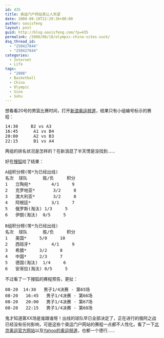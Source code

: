 ```yaml
---
id: 435
title: 奥运门户网站真让人失望
date: 2008-08-18T22:29:36+00:00
author: oasisfeng
layout: post
guid: http://blog.oasisfeng.com/?p=435
permalink: /2008/08/18/olympic-china-sites-suck/
dsq_thread_id:
  - "250427844"
  - "250427844"
categories:
  - Internet
  - Life
tags:
  - "2008"
  - Basketball
  - China
  - Olympic
  - Sina
  - Sohu
---
```

想看看20号的男篮比赛时间，打开[新浪奥运频道](http://2008.sina.com.cn/)，结果只有小组编号标示的赛程：

<pre>14:30	   B2 vs A3
16:45	   A1 vs B4
20:00	   A2 vs B3
22:15	   B1 vs A4</pre>

两组的排名状况是怎样的？在新浪逛了半天愣是没找到……

好在[搜狐](http://2008.sohu.com/)给了结果：

<pre>A组积分榜(带*为已经出线)
名次 	球队 		胜/负 	积分
1 	立陶宛*		4/1 	9
2 	克罗地亚*		3/2 	8
3 	澳大利亚*		3/2 	8
4 	阿根廷*		3/1 	7
5 	俄罗斯(淘汰)	1/3 	5
6 	伊朗(淘汰)	0/5 	5

B组积分榜(带*为已经出线)
名次 	球队 		胜/负 	积分
1 	美国*		5/0 	10
2 	西班牙*		4/1 	9
3 	希腊*		3/2 	8
4 	中国*		2/3 	7
5 	德国(淘汰)	1/4 	6
6 	安哥拉(淘汰)	0/5 	5</pre>

不过看了一下搜狐的赛程预告，更扯：

<pre>08-20	14:30	男子1/4决赛 - 第65场
08-20	16:45	男子1/4决赛 - 第66场
08-20	20:00	男子1/4决赛 - 第67场
08-20	22:15	男子1/4决赛 - 第68场</pre>

鬼才知道第XX场是谁跟谁呀！出线的球队早已全部决定了，正在进行的俄阿之战已经没有任何影响，可是这些个奥运门户网站的赛程一点都不人性化。看了一下[北京奥运官方网站](http://www.beijing2008.cn/)以及[Yahoo的奥运频道](http://sports.yahoo.com/olympics/beijing)，也都一个德行……